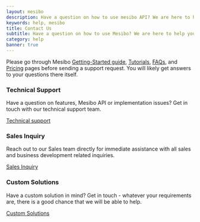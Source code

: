 ```yaml
---
layout: mesibo
description: Have a question on how to use mesibo API? We are here to help you
keywords: help, mesibo
title: Contact Us
subtitle: Have a question on how to use Mesibo? We are here to help you!
category: help
banner: true
---
```

<!-- main-container start -->
<!-- ================ -->
<section class="main-container">
<div class="container">
<div class="row justify-content-md-center">
<div class="col-lg-8">
<!-- <h2 class="text-center mt-4">Type of <strong>Inquiry</strong></h2>
<div class="separator"></div>
-->
<!-- 
<p class="large">We offer 24/7 support via email. All our Support Team members are working from our San Francisco Bay Area and Singapore offices. Depending on the ticket time and your past interactions, one of our teams will answer your queries. 
</p>
-->
<p class="large">Please go through Mesibo <a href="/documentation/get-started/" target="_blank">Getting-Started guide</a>, <a href="/documentation/tutorials/" target="_blank">Tutorials</a>, <a href="/documentation/faq/" target="_blank">FAQs</a>, and <a href="/pricing/" target="_blank">Pricing</a> pages before sending a support request. You will likely get answers to your questions there itself. </p>
</div>
</div>
<div class="row">
<div class="col-lg-4">
<div class="pv-30 ph-20 hc-item-box bordered hc-shadow text-center hc-element-invisible" data-animation-effect="fadeInDownSmall" data-effect-delay="100">
<span class="icon default-bg circle"><i class="fa fa-life-ring"></i></span>
<h3>Technical Support</h3>
<div class="separator clearfix"></div>
<p>Have a question on features, Mesibo API or implementation issues? Get in touch with our technical support team.</p>
<a href="/technical-support/" class="btn btn-animated btn-default-transparent radius-50">Technical support <i class="fa fa-chevron-right"></i></a>
</div>
</div>
<div class="col-lg-4">
<div class="pv-30 ph-20 hc-item-box bordered hc-shadow text-center hc-element-invisible" data-animation-effect="fadeInDownSmall" data-effect-delay="100">
<span class="icon default-bg circle"><i class="fa fa-diamond"></i></span>
<h3>Sales Inquiry</h3>
<div class="separator clearfix"></div>
<p>Reach out to our Sales team directly for immediate assistance with all sales and business development related inquiries.</p>
<a href="/sales/" class="btn btn-animated btn-default-transparent radius-50">Sales Inquiry <i class="fa fa-chevron-right"></i></a>
</div>
</div>
<div class="col-lg-4">
<div class="pv-30 ph-20 hc-item-box bordered hc-shadow text-center hc-element-invisible" data-animation-effect="fadeInDownSmall" data-effect-delay="100">
<span class="icon default-bg circle"><i class="fa fa-lightbulb-o"></i></span>
<h3>Custom Solutions</h3>
<div class="separator clearfix"></div>
<p>Have a custom solution in mind? Get in touch - whatever your requirements are, there is a good chance that we will be able to help. </p>
<a href="/custom-solutions/" class="btn btn-animated btn-default-transparent radius-50">Custom Solutions <i class="fa fa-chevron-right"></i></a>
</div>
</div>
</div>
</div>
</section>
<!-- section end -->

